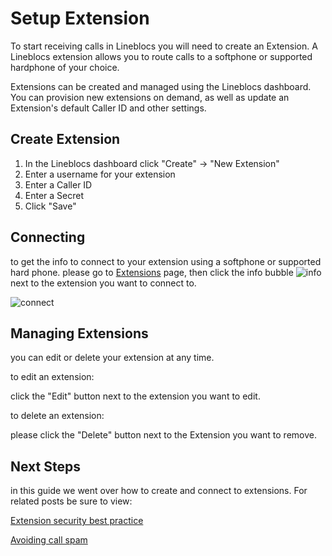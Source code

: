 # Setup Extension

To start receiving calls in Lineblocs you will need to create an Extension. A Lineblocs extension allows you to route calls to a softphone or supported hardphone of your choice. 

Extensions can be created and managed using the Lineblocs dashboard. You can provision new extensions on demand, as well as update an Extension's default Caller ID and other settings.

## Create Extension

1. In the Lineblocs dashboard click "Create" -> "New Extension"
2. Enter a username for your extension
3. Enter a Caller ID
4. Enter a Secret
5. Click "Save"

## Connecting

to get the info to connect to your extension using a softphone or supported hard phone. please go to [Extensions](https://app.lineblocs.com/#/extensions) page, then click the info bubble ![info](/img/frontend/docs/create-extensions/info-bubble.png) next to the extension you want to connect to.

![connect](/img/frontend/docs/create-extensions/connect-2.png)

## Managing Extensions

you can edit or delete your extension at any time. 

to edit an extension:

click the "Edit" button next to the extension you want to edit.

to delete an extension:

please click the "Delete" button next to the Extension you want to remove.

## Next Steps

in this guide we went over how to create and connect to extensions. For related posts be sure to view:

[Extension security best practice](http://lineblocs.com/resources/other-topics/extension-security)

[Avoiding call spam](http://lineblocs.com/resources/other-topics/call-spam)